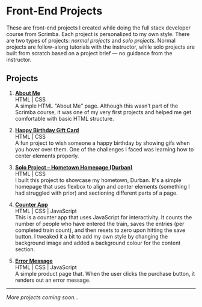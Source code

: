 # Front-End Projects

These are front-end projects I created while doing the full stack developer course from Scrimba. Each project is personalized to my own style. There are two types of projects: _normal projects_ and _solo projects_. Normal projects are follow-along tutorials with the instructor, while solo projects are built from scratch based on a project brief — no guidance from the instructor.

## Projects

1. [**About Me**](https://mbaliscode.github.io/front-end-projects/01_about_me/)  
   HTML | CSS
   <br>
   A simple HTML "About Me" page. Although this wasn’t part of the Scrimba course, it was one of my very first projects and helped me get comfortable with basic HTML structure.

2. [**Happy Birthday Gift Card**](https://mbaliscode.github.io/front-end-projects/02_happy_birthday_gift_card/)  
   HTML | CSS
   <br>
   A fun project to wish someone a happy birthday by showing gifs when you hover over them. One of the challenges I faced was learning how to center elements properly.

3. [**Solo Project – Hometown Homepage (Durban)**](https://mbaliscode.github.io/front-end-projects/03_hometown_homepage_durban/)  
   HTML | CSS
   <br>
   I built this project to showcase my hometown, Durban. It's a simple homepage that uses flexbox to align and center elements (something I had struggled with prior) and sectioning different parts of a page.

4. [**Counter App**](https://mbaliscode.github.io/front-end-projects/04_counter_app/)  
   HTML | CSS | JavaScript
   <br>
   This is a counter app that uses JavaScript for interactivity. It counts the number of people who have entered the train, saves the entries (per completed train count), and then resets to zero upon hitting the save button. I tweaked it a bit to add my own style by changing the background image and added a background colour for the content section.

5. [**Error Message**](https://mbaliscode.github.io/front-end-projects/05_error_message/)  
   HTML | CSS | JavaScript
   <br>
   A simple product page that. When the user clicks the purchase button, it renders out an error message. 

---

_More projects coming soon..._
